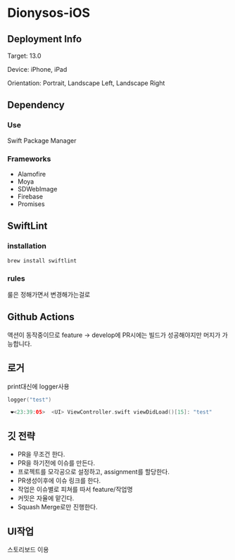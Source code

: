 # Dionysos-iOS
## Deployment Info

Target: 13.0

Device: iPhone, iPad

Orientation: Portrait, Landscape Left, Landscape Right

## D**ependency**

### Use

Swift Package Manager

### Frameworks

- Alamofire
- Moya
- SDWebImage
- Firebase
- Promises

## **SwiftLint**

### **installation**

`brew install swiftlint`

### rules

룰은 정해가면서 변경해가는걸로

## **Github Actions**

액션이 동작중이므로 feature -> develop에 PR시에는 빌드가 성공해야지만 머지가 가능합니다.

## 로거

print대신에 logger사용

```swift
logger("test")
```

```swift
 ❤️<23:39:05>  <UI> ViewController.swift viewDidLoad()[15]: "test"
```

## 깃 전략
- PR을 무조건 한다.
- PR을 하기전에 이슈를 만든다.
- 프로젝트를 모각공으로 설정하고, assignment를 할당한다.
- PR생성이후에 이슈 링크를 한다.
- 작업은 이슈별로 피쳐를 따서 feature/작업명
- 커밋은 자율에 맡긴다.
- Squash Merge로만 진행한다.

## UI작업

스토리보드 이용
